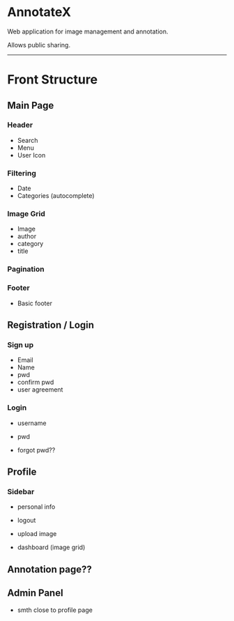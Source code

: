 # AnnotateX

Web application for image management and annotation. 

Allows public sharing.


---

# Front Structure

## Main Page 

### Header

- Search
- Menu
- User Icon

### Filtering

- Date
- Categories (autocomplete)

### Image Grid

 - Image
 - author
 - category
 - title

### Pagination


### Footer

- Basic footer

## Registration / Login

### Sign up 

- Email 
- Name
- pwd
- confirm pwd
- user agreement

### Login 
- username
- pwd

- forgot pwd?? 

## Profile

### Sidebar
- personal info
- logout


- upload image
- dashboard (image grid)

## Annotation page??


## Admin Panel 

- smth close to profile page
